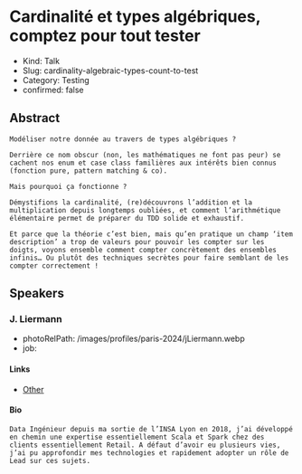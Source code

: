# Cardinalité et types algébriques, comptez pour tout tester

- Kind: Talk
- Slug: cardinality-algebraic-types-count-to-test
- Category: Testing
- confirmed: false

## Abstract

```
Modéliser notre donnée au travers de types algébriques ?

Derrière ce nom obscur (non, les mathématiques ne font pas peur) se cachent nos enum et case class familières aux intérêts bien connus (fonction pure, pattern matching & co).

Mais pourquoi ça fonctionne ?

Démystifions la cardinalité, (re)découvrons l’addition et la multiplication depuis longtemps oubliées, et comment l’arithmétique élémentaire permet de préparer du TDD solide et exhaustif.

Et parce que la théorie c’est bien, mais qu’en pratique un champ ‘item description’ a trop de valeurs pour pouvoir les compter sur les doigts, voyons ensemble comment compter concrètement des ensembles infinis… Ou plutôt des techniques secrètes pour faire semblant de les compter correctement !
```

## Speakers

### J. Liermann

- photoRelPath: /images/profiles/paris-2024/jLiermann.webp
- job:

#### Links

- [Other](https://github.com/jeliermann)

#### Bio

```
Data Ingénieur depuis ma sortie de l’INSA Lyon en 2018, j’ai développé en chemin une expertise essentiellement Scala et Spark chez des clients essentiellement Retail. A défaut d’avoir eu plusieurs vies, j’ai pu approfondir mes technologies et rapidement adopter un rôle de Lead sur ces sujets.
```
